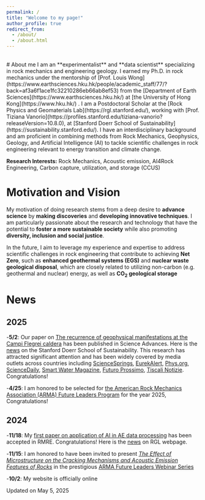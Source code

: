```yaml
---
permalink: /
title: "Welcome to my page!"
author_profile: true
redirect_from: 
  - /about/
  - /about.html
---
```

<br>
# About me
I am an **experimentalist** and **data scientist** specializing in rock mechanics and engineering geology. I earned my Ph.D. in rock mechanics under the mentorship of [Prof. Louis Wong](https://www.earthsciences.hku.hk/people/academic_staff/77/?back=af3a6f1ace1fc32210286eb66ab8ef53) from the [Department of Earth Sciences](https://www.earthsciences.hku.hk/) at [the University of Hong Kong](https://www.hku.hk/) . I am a Postdoctoral Scholar at the [Rock Physics and Geomaterials Lab](https://rgl.stanford.edu/), working with [Prof. Tiziana Vanorio](https://profiles.stanford.edu/tiziana-vanorio?releaseVersion=10.8.0), at [Stanford Doerr School of Sustainability](https://sustainability.stanford.edu/). I have an interdisciplinary background and am proficient in combining methods from Rock Mechanics, Geophysics, Geology, and Artificial Intelligence (AI) to tackle scientific challenges in rock engineering relevant to energy transition and climate change.

**Research Interests:** Rock Mechanics, Acoustic emission, AI4Rock Engineering, Carbon capture, utilization, and storage (CCUS)

# Motivation and Vision
My motivation of doing research stems from a deep desire to **advance science** by **making discoveries** and **developing innovative techniques**. I am particularly passionate about the research and technology that have the potential to **foster a more sustainable society** while also promoting **diversity, inclusion and social justice**.

In the future, I aim to leverage my experience and expertise to address scientific challenges in rock engineering that contribute to achieving **Net Zero**, such as **enhanced geothermal systems (EGS)** and **nuclear waste geological disposal**, which are closely related to utilizing non-carbon (e.g. geothermal and nuclear) energy, as well as **CO<sub>2</sub> geological storage**

# News
## 2025
  -**5/2**:
    Our paper on [The recurrence of geophysical manifestations at the Campi Flegrei caldera](https://www.science.org/doi/10.1126/sciadv.adt2067) has been published in Science Advances. Here is the [news](https://sustainability.stanford.edu/news/scientists-discover-key-taming-unrest-italys-campi-flegrei) on the Stanford Doerr School of Sustainability. This research has attracted significant attention and has been widely covered by media outlets across countries including [ScienceSprings](https://sciencesprings.wordpress.com/2025/05/06/from-the-doerr-school-of-sustainability-at-stanford-university-volcanology-geophysics-scientists-discover-key-to-taming-seismic-unrest-at-italys-campi-flegrei/), [EurekAlert](https://www.eurekalert.org/news-releases/1082266), [Phys.org](https://phys.org/news/2025-05-scientists-key-earthquake-italy-campi.html#google_vignette), [ScienceDaily](https://www.sciencedaily.com/releases/2025/05/250502182509.htm), [Smart Water Magazine](https://smartwatermagazine.com/news/stanford-university/scientists-find-earthquakes-italys-campi-flegrei-caused-pressure-geothermal), [Futuro Prossimo](https://en.futuroprossimo.it/2025/05/campi-flegrei-stanford-conferma-il-rischio-sismico-si-puo-gestire/), [Tiscali Notizie](https://notizie.tiscali.it/scienza/articoli/campi-flegrei-terremoti-acqua/). Congratulations!

  -**4/25**:
    I am honored to be selected for [the American Rock Mechanics Association (ARMA) Future Leaders Program](https://armarocks.org/about/future-leaders/#toggle-id-1) for the year 2025, Congratulations! 

## 2024
  -**11/18**:
    My [first paper on application of AI in AE data processing](https://www.researchgate.net/publication/385906798_A_Deep-learning_P-wave_Arrival_Picker_for_Laboratory_Acoustic_Emissions_Model_Training_and_its_Performance?_sg%5B0%5D=96uMFM0dj3bjSk0gkb9BpI93_OXVmy1iyoXTeZcLG2EMshsQK5XZWWoOMe5dHIX-9hZwDc5qKEes1-Ka_VQzmxC__EHchyl2I6YAlVXc.ivrzrkHkeNYyu-WB60CSMx3VF_tYcZ6FkKrRQ1geWwCBRXzx4wCXP8Sn6GjoOsGe9OC_Y5HT9Khqv3e3K4zb9Q&_tp=eyJjb250ZXh0Ijp7ImZpcnN0UGFnZSI6ImhvbWUiLCJwYWdlIjoicHJvZmlsZSIsInByZXZpb3VzUGFnZSI6InByb2ZpbGUiLCJwb3NpdGlvbiI6InBhZ2VDb250ZW50In19) has been accepted in RMRE. Congratulations! Here is the [news](https://rgl.stanford.edu/news/dr-guos-article-deep-learning-p-wave-arrival-picker-laboratory-acoustic-emissions-model) on RGL webpage.  

  -**11/15**:
    I am honored to have been invited to present <i>[The Effect of Microstructure on the Cracking Mechanisms and Acoustic Emission Features of Rocks](https://www.youtube.com/watch?v=f2jj6-Wcdjk&t=4s)</i> in the prestigious [ARMA Future Leaders Webinar Series](http://armarocks.org/arma-future-leader-webinar-series/)  

  -**10/2**:
    My website is officially online

Updated on May 5, 2025



